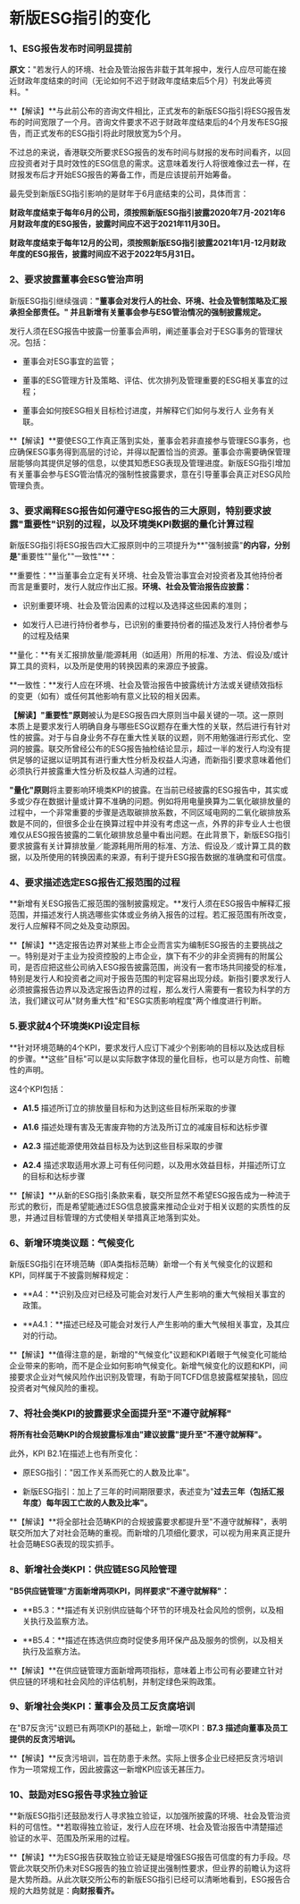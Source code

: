 # 新版ESG指引的变化

### 1、ESG报告发布时间明显提前

**原文：**"若发行人的环境、社会及管治报告非载于其年报中，发行人应尽可能在接近财政年度结束的时间（无论如何不迟于财政年度结束后5个月）刊发此等资料。"

**【解读】**与此前公布的咨询文件相比，正式发布的新版ESG指引将ESG报告发布的时间宽限了一个月。咨询文件要求不迟于财政年度结束后的4个月发布ESG报告，而正式发布的ESG指引将此时限放宽为5个月。

不过总的来说，香港联交所要求ESG报告的发布时间与财报的发布时间看齐，以回应投资者对于具时效性的ESG信息的需求。这意味着发行人将很难像过去一样，在财报发布后才开始ESG报告的筹备工作，而是应该提前开始筹备。

最先受到新版ESG指引影响的是财年于6月底结束的公司，具体而言：

**财政年度结束于每年6月的公司，须按照新版ESG指引披露2020年7月-2021年6月财政年度的ESG报告，披露时间应不迟于2021年11月30日。**

**财政年度结束于每年12月的公司，须按照新版ESG指引披露2021年1月-12月财政年度的ESG报告，披露时间应不迟于2022年5月31日。**

### 2、要求披露董事会ESG管治声明

新版ESG指引继续强调：**"董事会对发行人的社会、环境、社会及管制策略及汇报承担全部责任。" 并且新增有关董事会参与ESG管治情况的强制披露规定。**

发行人须在ESG报告中披露一份董事会声明，阐述董事会对于ESG事务的管理状况。包括：

-   董事会对ESG事宜的监管；

-   董事的ESG管理方针及策略、评估、优次排列及管理重要的ESG相关事宜的过程；

-   董事会如何按ESG相关目标检讨进度，并解释它们如何与发行人 业务有关联。 

**【解读】**要使ESG工作真正落到实处，董事会若非直接参与管理ESG事务，也应确保ESG事务得到高层的讨论，并得以配置恰当的资源。董事会亦需要确保管理层能够向其提供足够的信息，以使其知悉ESG表现及管理进度。新版ESG指引增加有关董事会参与ESG管治情况的强制性披露要求，意在引导董事会真正对ESG风险管理负责。

### 3、要求阐释ESG报告如何遵守ESG报告的三大原则，特别要求披露"重要性"识别的过程，以及环境类KPI数据的量化计算过程

新版ESG指引将ESG报告四大汇报原则中的三项提升为**"强制披露"**的内容，分别是**"重要性""量化""一致性"**：

**重要性：**当董事会立定有关环境、社会及管治事宜会对投资者及其他持份者而言是重要时，发行人就应作出汇报。**环境、社会及管治报告应披露：**

-   识别重要环境、社会及管治因素的过程以及选择这些因素的准则；

-   如发行人已进行持份者参与，已识别的重要持份者的描述及发行人持份者参与的过程及结果

**量化：**有关汇报排放量/能源耗用（如适用）所用的标准、方法、假设及/或计算工具的资料，以及所是使用的转换因素的来源应予披露。

**一致性：**发行人应在环境、社会及管治报告中披露统计方法或关键绩效指标的变更（如有）或任何其他影响有意义比较的相关因素。

**【解读】"重要性"原则**被认为是ESG报告四大原则当中最关键的一项。这一原则本质上是要求发行人明确自身与哪些ESG议题存在重大性的关联，然后进行有针对性的披露。对于与自身业务不存在重大性关联的议题，则不用勉强进行形式化、空洞的披露。联交所曾经公布的ESG报告抽检结论显示，超过一半的发行人均没有提供足够的证据以证明其有进行重大性分析及权益人沟通，而新指引要求意味着他们必须执行并披露重大性分析及权益人沟通的过程。

**"量化"原则**将主要影响环境类KPI的披露。在当前已经披露的ESG报告中，其实或多或少存在数据计量或计算不准确的问题。例如将用电量换算为二氧化碳排放量的过程中，一个非常重要的步骤是选取碳排放系数，不同区域电网的二氧化碳排放系数是不同的，但很多企业在换算过程中并没有考虑这一点，外界的非专业人士也很难仅从ESG报告披露的二氧化碳排放总量中看出问题。在此背景下，新版ESG指引要求披露有关计算排放量／能源耗用所用的标准、方法、假设及／或计算工具的数据，以及所使用的转换因素的来源，有利于提升ESG报告数据的准确度和可信度。

### 4、要求描述选定ESG报告汇报范围的过程

**新增有关ESG报告汇报范围的强制披露规定。**发行人须在ESG报告中解释汇报范围，并描述发行人挑选哪些实体或业务纳入报告的过程。若汇报范围有所改变，发行人应解释不同之处及变动原因。

**【解读】**选定报告边界对某些上市企业而言实为编制ESG报告的主要挑战之一。特别是对于主业为投资控股的上市企业，旗下有不少的非全资拥有的附属公司，是否应把这些公司纳入ESG报告披露范围，尚没有一套市场共同接受的标准，特别是发行人和投资者之间对于报告范围的判定容易出现分歧。新指引要求发行人必须披露报告边界以及选定报告边界的过程，那么发行人需要有一套较为科学的方法，我们建议可从"财务重大性"和"ESG实质影响程度"两个维度进行判断。

### 5.要求就4个环境类KPI设定目标

**针对环境范畴的4个KPI，要求发行人应订下减少个别影响的目标以及达成目标的步骤。**这些"目标"可以是以实际数字体现的量化目标，也可以是方向性、前瞻性的声明。

这4个KPI包括：

-   **A1.5** 描述所订立的排放量目标和为达到这些目标所采取的步骤

-   **A1.6** 描述处理有害及无害废弃物的方法及所订立的减废目标和达标步骤

-   **A2.3** 描述能源使用效益目标及为达到这些目标采取的步骤

-   **A2.4** 描述求取适用水源上可有任何问题，以及用水效益目标，并描述所订立的目标和达标步骤

**【解读】**从新的ESG指引条款来看，联交所显然不希望ESG报告成为一种流于形式的敷衍，而是希望能通过ESG信息披露来推动企业对于相关议题的实质性的反思，并通过目标管理的方式使相关举措真正地落到实处。

### 6、新增环境类议题：气候变化

新版ESG指引在环境范畴（即A类指标范畴）新增一个有关气候变化的议题和KPI，同样属于不披露则解释规定：  

-   **A4：**识别及应对已经及可能会对发行人产生影响的重大气候相关事宜的政策。  

-   **A4.1：**描述已经及可能会对发行人产生影响的重大气候相关事宜，及其应对的行动。

**【解读】**值得注意的是，新增的"气候变化"议题和KPI着眼于气候变化可能给企业带来的影响，而不是企业如何影响气候变化。新增气候变化的议题和KPI，间接要求企业对气候风险作出识别及管理，有助于同TCFD信息披露框架接轨，回应投资者对气候风险的重视。

### 7、将社会类KPI的披露要求全面提升至"不遵守就解释"

**将所有社会范畴KPI的合规披露标准由"建议披露"提升至"不遵守就解释"。**

此外，KPI B2.1在描述上也有所变化：

-   原ESG指引："因工作关系而死亡的人数及比率"。

-   新版ESG指引：加上了三年的时间期限要求，表述变为"**过去三年（包括汇报年度）每年因工亡故的人数及比率"。**

**【解读】**将全部社会范畴KPI的合规披露要求都提升至"不遵守就解释"，表明联交所加大了对社会范畴的重视。而新增的几项细化要求，可以视为用来真正提升社会范畴ESG表现的现实抓手。

### 8、新增社会类KPI：供应链ESG风险管理

**"B5供应链管理"方面新增两项KPI，同样要求"不遵守就解释"：**

-   **B5.3：**描述有关识别供应链每个环节的环境及社会风险的惯例，以及相关执行及监察方法。  

-   **B5.4：**描述在拣选供应商时促使多用环保产品及服务的惯例，以及相关执行及监察方法。

**【解读】**在供应链管理方面新增两项指标，意味着上市公司有必要建立针对供应链的环境和社会风险的评估机制，并制定绿色采购政策。

### 9、新增社会类KPI：董事会及员工反贪腐培训

在"B7反贪污"议题已有两项KPI的基础上，新增一项KPI：**B7.3 描述向董事及员工提供的反贪污培训。**

**【解读】**反贪污培训，旨在防患于未然。实际上很多企业已经把反贪污培训作为一项常规工作，因此披露这一新增KPI应该无甚压力。

### 10、鼓励对ESG报告寻求独立验证

**新版ESG指引还鼓励发行人寻求独立验证，以加强所披露的环境、社会及管治资料的可信性。**若取得独立验证，发行人应在环境、社会及管治报告中清楚描述验证的水平、范围及所采用的过程。

**【解读】**为ESG报告获取独立验证无疑是增强ESG报告可信度的有力手段。尽管此次联交所仍未对ESG报告的独立验证提出强制性要求，但业界的前瞻认为这将是大势所趋。从此次联交所公布的新版ESG指引已经可以清晰地看到，ESG报告合规的大趋势就是：**向财报看齐。**
